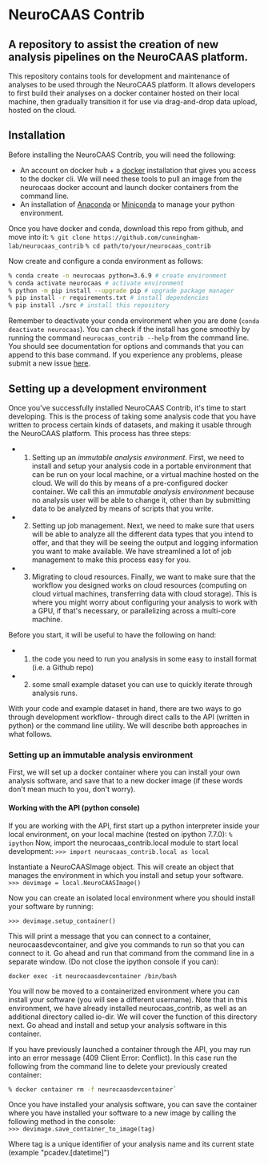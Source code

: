 # NeuroCAAS Contrib
## A repository to assist the creation of new analysis pipelines on the NeuroCAAS platform. 
This repository contains tools for development and maintenance of analyses to be used through the NeuroCAAS platform. It allows developers to first build their analyses on a docker container hosted on their local machine, then gradually transition it for use via drag-and-drop data upload, hosted on the cloud. 

## Installation 
Before installing the NeuroCAAS Contrib, you will need the following: 
- An account on docker hub + a [docker](https://docs.docker.com/get-docker/) installation that gives you access to the docker cli. We will need these tools to pull an image from the neurocaas docker account and launch docker containers from the command line. 
- An installation of [Anaconda](https://docs.anaconda.com/anaconda/install/) or [Miniconda](https://docs.conda.io/projects/continuumio-conda/en/latest/user-guide/install/) to manage your python environment.  

Once you have docker and conda, download this repo from github, and move into it: 
`% git clone https://github.com/cunningham-lab/neurocaas_contrib`
`% cd path/to/your/neurocaas_contrib`

Now create and configure a conda environment as follows:  
```bash
% conda create -n neurocaas python=3.6.9 # create environment
% conda activate neurocaas # activate environment
% python -m pip install --upgrade pip # upgrade package manager
% pip install -r requirements.txt # install dependencies
% pip install ./src # install this repository
```
Remember to deactivate your conda environment when you are done (`conda deactivate neurocaas`). 
You can check if the install has gone smoothly by running the command `neurocaas_contrib --help` from the command line. You should see documentation for options and commands that you can append to this base command. If you experience any problems, please submit a new issue [here](https://github.com/cunningham-lab/neurocaas_contrib/issues).

## Setting up a development environment  
Once you've successfully installed NeuroCAAS Contrib, it's time to start developing. This is the process of taking some analysis code that you have written to process certain kinds of datasets, and making it usable through the NeuroCAAS platform. This process has three steps: 

- 1. Setting up an *immutable analysis environment*. First, we need to install and setup your analysis code in a portable environment that can be run on your local machine, or a virtual machine hosted on the cloud. We will do this by means of a pre-configured docker container. We call this an *immutable analysis environment* because no analysis user will be able to change it, other than by submitting data to be analyzed by means of scripts that you write.   
- 2. Setting up job management. Next, we need to make sure that users will be able to analyze all the different data types that you intend to offer, and that they will be seeing the output and logging information you want to make available. We have streamlined a lot of job management to make this process easy for you.   
- 3. Migrating to cloud resources. Finally, we want to make sure that the workflow you designed works on cloud resources (computing on cloud virtual machines, transferring data with cloud storage). This is where you might worry about configuring your analysis to work with a GPU, if that's necessary, or parallelizing across a multi-core machine.  

Before you start, it will be useful to have the following on hand: 
- 1. the code you need to run you analysis in some easy to install format (i.e. a Github repo)
- 2. some small example dataset you can use to quickly iterate through analysis runs. 

With your code and example dataset in hand, there are two ways to go through development workflow- through direct calls to the API (written in python) or the command line utility. We will describe both approaches in what follows.  

### Setting up an immutable analysis environment
First, we will set up a docker container where you can install your own analysis software, and save that to a new docker image (if these words don't mean much to you, don't worry). 

#### Working with the API (python console)
If you are working with the API, first start up a python interpreter inside your local environment, on your local machine (tested on ipython 7.7.0): 
`% ipython`
Now, import the neurocaas\_contrib.local module to start local development:
`>>> import neurocaas_contrib.local as local`

Instantiate a NeuroCAASImage object. This will create an object that manages the environment in which you install and setup your software.  
`>>> devimage = local.NeuroCAASImage()`

Now you can create an isolated local environment where you should install your software by running:

`>>> devimage.setup_container()`

This will print a message that you can connect to a container, neurocaasdevcontainer, and give you commands to run so that you can connect to it. Go ahead and run that command from the command line in a separate window. (Do not close the ipython console if you can):   

`docker exec -it neurocaasdevcontainer /bin/bash`

You will now be moved to a containerized environment where you can install your software (you will see a different username). Note that in this environment, we have already installed neurocaas\_contrib, as well as an additional directory called io-dir. We will cover the function of this directory next. Go ahead and install and setup your analysis software in this container. 

If you have previously launched a container through the API, you may run into an error message (409 Client Error: Conflict). In this case run the following from the command line to delete your previously created container: 

```bash
% docker container rm -f neurocaasdevcontainer`
```

Once you have installed your analysis software, you can save the container where you have installed your software to a new image by calling the following method in the console:  
`>>> devimage.save_container_to_image(tag)`

Where tag is a unique identifier of your analysis name and its current state (example "pcadev.[datetime]") 



